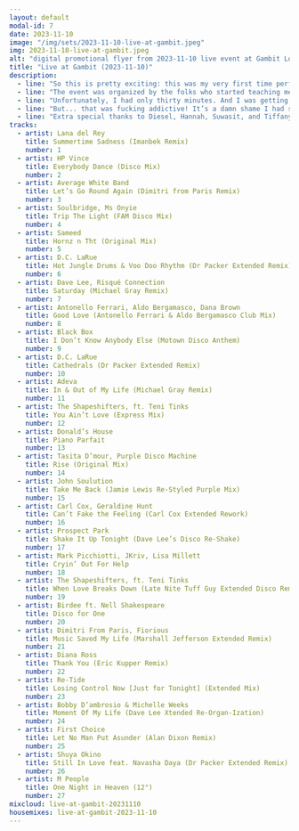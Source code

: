 ```yaml
---
layout: default
modal-id: 7
date: 2023-11-10
image: "/img/sets/2023-11-10-live-at-gambit.jpeg"
img: 2023-11-10-live-at-gambit.jpeg
alt: "digital promotional flyer from 2023-11-10 live event at Gambit Lounge in Henderson, NV"
title: "Live at Gambit (2023-11-10)"
description:
  - line: "So this is pretty exciting: this was my very first time performing live in front of strangers."
  - line: "The event was organized by the folks who started teaching me how to work with moden DJ equipment and software, and featured other graduates of the program."
  - line: "Unfortunately, I had only thirty minutes. And I was getting on an airplane first thing the next morning, to go hear my friend <a href='https://dylandrazen.com/'>Dylan Drazen</a> spin a fierce classic 90s house set in Fort Lauderdale, so I couldn’t even stay to hear everyone play."
  - line: "But... that was fucking addictive! It’s a damn shame I had such a short time slot! I could have played for hours."
  - line: "Extra special thanks to Diesel, Hannah, Suwasit, and Tiffany for coming out and supporting me at my very first performance! It meant fucking everything to me."
tracks:
  - artist: Lana del Rey
    title: Summertime Sadness (Imanbek Remix)
    number: 1
  - artist: HP Vince
    title: Everybody Dance (Disco Mix)
    number: 2
  - artist: Average White Band
    title: Let’s Go Round Again (Dimitri from Paris Remix)
    number: 3
  - artist: Soulbridge, Ms Onyie
    title: Trip The Light (FAM Disco Mix)
    number: 4
  - artist: Sameed
    title: Hornz n Tht (Original Mix)
    number: 5
  - artist: D.C. LaRue
    title: Hot Jungle Drums & Voo Doo Rhythm (Dr Packer Extended Remix)
    number: 6
  - artist: Dave Lee, Risqué Connection
    title: Saturday (Michael Gray Remix)
    number: 7
  - artist: Antonello Ferrari, Aldo Bergamasco, Dana Brown
    title: Good Love (Antonello Ferrari & Aldo Bergamasco Club Mix)
    number: 8
  - artist: Black Box
    title: I Don’t Know Anybody Else (Motown Disco Anthem)
    number: 9
  - artist: D.C. LaRue
    title: Cathedrals (Dr Packer Extended Remix)
    number: 10
  - artist: Adeva
    title: In & Out of My Life (Michael Gray Remix)
    number: 11
  - artist: The Shapeshifters, ft. Teni Tinks
    title: You Ain’t Love (Express Mix)
    number: 12
  - artist: Donald’s House
    title: Piano Parfait
    number: 13
  - artist: Tasita D’mour, Purple Disco Machine
    title: Rise (Original Mix)
    number: 14
  - artist: John Soulution
    title: Take Me Back (Jamie Lewis Re-Styled Purple Mix)
    number: 15
  - artist: Carl Cox, Geraldine Hunt
    title: Can’t Fake the Feeling (Carl Cox Extended Rework)
    number: 16
  - artist: Prospect Park
    title: Shake It Up Tonight (Dave Lee’s Disco Re-Shake)
    number: 17
  - artist: Mark Picchiotti, JKriv, Lisa Millett
    title: Cryin’ Out For Help
    number: 18
  - artist: The Shapeshifters, ft. Teni Tinks
    title: When Love Breaks Down (Late Nite Tuff Guy Extended Disco Remix)
    number: 19
  - artist: Birdee ft. Nell Shakespeare
    title: Disco for One
    number: 20
  - artist: Dimitri From Paris, Fiorious
    title: Music Saved My Life (Marshall Jefferson Extended Remix)
    number: 21
  - artist: Diana Ross
    title: Thank You (Eric Kupper Remix)
    number: 22
  - artist: Re-Tide
    title: Losing Control Now [Just for Tonight] (Extended Mix)
    number: 23
  - artist: Bobby D’ambrosio & Michelle Weeks
    title: Moment Of My Life (Dave Lee Xtended Re-Organ-Ization)
    number: 24
  - artist: First Choice
    title: Let No Man Put Asunder (Alan Dixon Remix)
    number: 25
  - artist: Shuya Okino
    title: Still In Love feat. Navasha Daya (Dr Packer Extended Remix)
    number: 26
  - artist: M People
    title: One Night in Heaven (12")
    number: 27
mixcloud: live-at-gambit-20231110
housemixes: live-at-gambit-2023-11-10
---
```

